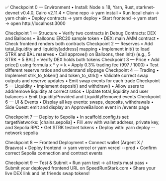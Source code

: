 
✅ Checkpoint 0 — Environment
	•	Install: Node ≥ 18, Yarn, Rust, starknet-devnet v0.4.0, Cairo v2.11.4
	•	Clone repo → yarn install
	•	Run local chain → yarn chain
	•	Deploy contracts → yarn deploy
	•	Start frontend → yarn start → open http://localhost:3000

Checkpoint 1 — Structure
	•	Verify two contracts in Debug Contracts: DEX and Balloons
	•	Balloons: ERC20 sample token
	•	DEX: main AMM contract
	•	Check frontend renders both contracts
Checkpoint 2 — Reserves
	•	Add total_liquidity and liquidity[address] mapping
	•	Implement init() to load STRK and BAL reserves
	•	Call approve() on Balloons, then init() (e.g., 5 STRK + 5 BAL)
	•	Verify DEX holds both tokens
Checkpoint 3 — Price
	•	Add price() using formula x * y = k
	•	Apply 0.3% trading fee (997 / 1000)
	•	Test different reserve ratios and understand slippage
Checkpoint 4 — Trading
	•	Implement strk_to_token() and token_to_strk()
	•	Validate correct swap outputs and reserve updates
	•	Emit swap events for each trade
Checkpoint 5 — Liquidity
	•	Implement deposit() and withdraw()
	•	Allow users to add/remove liquidity at correct ratios
	•	Update total_liquidity and user balances
	•	Emit LiquidityProvided and LiquidityRemoved events
Checkpoint 6 — UI & Events
	•	Display all key events: swaps, deposits, withdrawals
	•	Side Quest: emit and display an ApproveBalloon event in /events page

Checkpoint 7 — Deploy to Sepolia
	•	In scaffold.config.ts set: targetNetworks: [chains.sepolia]
	•	Fill .env with wallet address, private key, and Sepolia RPC
	•	Get STRK testnet tokens
	•	Deploy with: yarn deploy --network sepolia

Checkpoint 8 — Frontend Deployment
	•	Connect wallet (Argent X / Braavos)
	•	Deploy frontend → yarn vercel or yarn vercel --prod
	•	Confirm correct Sepolia connection and contract events

Checkpoint 9 — Test & Submit
	•	Run yarn test → all tests must pass 
	•	Submit your deployed frontend URL on SpeedRunStark.com
	•	Share your live DEX link and let friends swap tokens! 


